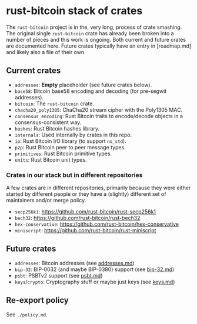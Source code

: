 # rust-bitcoin stack of crates

The `rust-bitcoin` project is in the, very long, process of crate
smashing. The original single `rust-bitcoin` crate has already been
broken into a number of pieces and this work is ongoing. Both current
and future crates are documented here. Future crates typically have an
entry in [roadmap.md] and likely also a file of their own.

## Current crates

- `addresses`: **Empty** placeholder (see future crates below).
- `base58`: Bitcoin base58 encoding and decoding (for pre-segwit addresses).
- `bitcoin`: The `rust-bitcoin` crate.
- `chacha20_poly1305`: ChaCha20 stream cipher with the Poly1305 MAC.
- `consensus_encoding`: Rust Bitcoin traits to encode/decode objects in a consensus-consistent way.
- `hashes`: Rust Bitcoin hashes library.
- `internals`: Used internally by crates in this repo.
- `io`: Rust Bitcoin I/O library (to support `no_std`).
- `p2p`: Rust Bitcoin peer to peer message types.
- `primitives`: Rust Bitcoin primitive types.
- `units`: Rust Bitcoin unit types.

### Crates in our stack but in different repositories

A few crates are in different repositories, primarily because they were either started by different
people or they have a (slightly) different set of maintainers and/or merge policy.

- `secp256k1`: https://github.com/rust-bitcoin/rust-secp256k1
- `bech32`: https://github.com/rust-bitcoin/rust-bech32
- `hex-conservative`: https://github.com/rust-bitcoin/hex-conservative
- `miniscript`: https://github.com/rust-bitcoin/rust-miniscript

## Future crates

- `addresses`: Bitcoin addresses (see [addresses.md])
- `bip-32`: BIP-0032 (and maybe BIP-0380) support (see [bip-32.md])
- `psbt`: PSBTv2 support (see [psbt.md])
- `keys`/`crypto`: Cryptography stuff or maybe just keys (see [keys.md])

## Re-export policy

See `./policy.md`.

[addresses.md]: ./addresses.md
[bip-32.md]: ./bip-32.md
[keys.md]: ./keys.md
[psbt.md]: ./psbt.md

